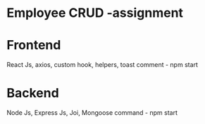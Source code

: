 # Employee CRUD -assignment

# Frontend
React Js, axios, custom hook, helpers, toast
comment - npm start

# Backend
Node Js, Express Js, Joi, Mongoose
command - npm start
